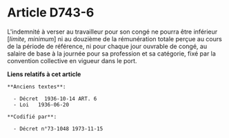 # Article D743-6

L'indemnité à verser au travailleur pour son congé ne pourra être inférieur [*limite, minimum*] ni au douzième de la
rémunération totale perçue au cours de la période de référence, ni pour chaque jour ouvrable de congé, au salaire de base à
la journée pour sa profession et sa catégorie, fixé par la convention collective en vigueur dans le port.

**Liens relatifs à cet article**

	**Anciens textes**:

	  - Décret  1936-10-14 ART. 6
	  - Loi   1936-06-20

	**Codifié par**:

	  - Décret n°73-1048 1973-11-15
